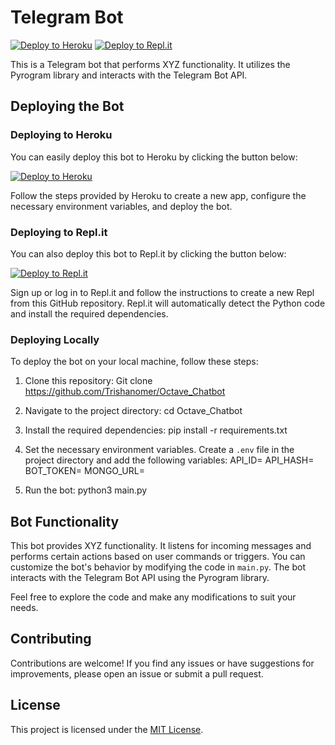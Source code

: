 # Telegram Bot

[![Deploy to Heroku](https://www.herokucdn.com/deploy/button.svg)](https://heroku.com/deploy)
[![Deploy to Repl.it](https://repl.it/badge/github/Trishanomer/Octave_Chatbot)](https://repl.it/github/Trishanomer/Octave_Chatbot)

This is a Telegram bot that performs XYZ functionality. It utilizes the Pyrogram library and interacts with the Telegram Bot API.

## Deploying the Bot

### Deploying to Heroku

You can easily deploy this bot to Heroku by clicking the button below:

[![Deploy to Heroku](https://www.herokucdn.com/deploy/button.svg)](https://heroku.com/deploy)

Follow the steps provided by Heroku to create a new app, configure the necessary environment variables, and deploy the bot.

### Deploying to Repl.it

You can also deploy this bot to Repl.it by clicking the button below:

[![Deploy to Repl.it](https://repl.it/badge/github/Trishanomer/Octave_Chatbot)](https://repl.it/github/Trishanomer/Octave_Chatbot)

Sign up or log in to Repl.it and follow the instructions to create a new Repl from this GitHub repository. Repl.it will automatically detect the Python code and install the required dependencies.

### Deploying Locally

To deploy the bot on your local machine, follow these steps:

1. Clone this repository:
Git clone https://github.com/Trishanomer/Octave_Chatbot


2. Navigate to the project directory:
cd Octave_Chatbot


3. Install the required dependencies:
pip install -r requirements.txt


4. Set the necessary environment variables. Create a `.env` file in the project directory and add the following variables:
API_ID=<your-api-id>
API_HASH=<your-api-hash>
BOT_TOKEN=<your-bot-token>
MONGO_URL=<your-mongo-url>
  
  
5. Run the bot:
python3 main.py
  
  
## Bot Functionality

This bot provides XYZ functionality. It listens for incoming messages and performs certain actions based on user commands or triggers. You can customize the bot's behavior by modifying the code in `main.py`. The bot interacts with the Telegram Bot API using the Pyrogram library.

Feel free to explore the code and make any modifications to suit your needs.

## Contributing

Contributions are welcome! If you find any issues or have suggestions for improvements, please open an issue or submit a pull request.

## License

This project is licensed under the [MIT License](LICENSE).
